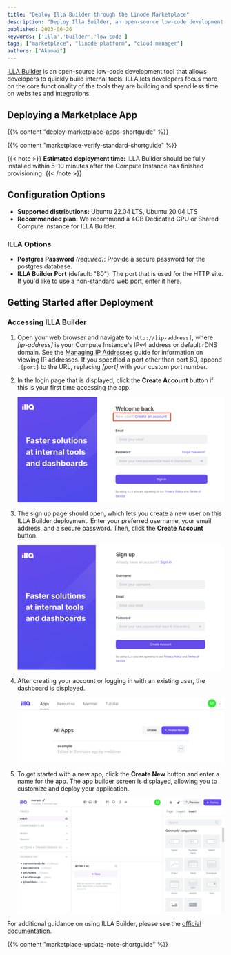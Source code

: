 ```yaml
---
title: "Deploy Illa Builder through the Linode Marketplace"
description: "Deploy Illa Builder, an open-source low-code development tool, on a Linode Compute Instance.'"
published: 2023-06-26
keywords: ['Illa','builder','low-code']
tags: ["marketplace", "linode platform", "cloud manager"]
authors: ["Akamai"]
---
```


[ILLA Builder](https://github.com/illacloud/illa-builder) is an open-source low-code development tool that allows developers to quickly build internal tools. ILLA lets developers focus more on the core functionality of the tools they are building and spend less time on websites and integrations.

## Deploying a Marketplace App

{{% content "deploy-marketplace-apps-shortguide" %}}

{{% content "marketplace-verify-standard-shortguide" %}}

{{< note >}}
**Estimated deployment time:** ILLA Builder should be fully installed within 5-10 minutes after the Compute Instance has finished provisioning.
{{< /note >}}

## Configuration Options

- **Supported distributions:** Ubuntu 22.04 LTS, Ubuntu 20.04 LTS
- **Recommended plan:** We recommend a 4GB Dedicated CPU or Shared Compute instance for ILLA Builder.

### ILLA Options

- **Postgres Password** *(required)*: Provide a secure password for the postgres database.
- **ILLA Builder Port** (default: "80"): The port that is used for the HTTP site. If you'd like to use a non-standard web port, enter it here.

## Getting Started after Deployment

### Accessing ILLA Builder

1.  Open your web browser and navigate to `http://[ip-address]`, where *[ip-address]* is your Compute Instance's IPv4 address or default rDNS domain. See the [Managing IP Addresses](/docs/products/compute/compute-instances/guides/manage-ip-addresses/) guide for information on viewing IP addresses. If you specified a port other than port 80, append `:[port]` to the URL, replacing *[port]* with your custom port number.

1.  In the login page that is displayed, click the **Create Account** button if this is your first time accessing the app.

    ![Screenshot of the ILLA Builder login](illa-builder-login-screen.png)

1.  The sign up page should open, which lets you create a new user on this ILLA Builder deployment. Enter your preferred username, your email address, and a secure password. Then, click the **Create Account** button.

    ![Screenshot of the ILLA Builder sign up page](illa-builder-signup-screen.png)

1.  After creating your account or logging in with an existing user, the dashboard is displayed.

    ![Screenshot of the ILLA Builder dashboard page](illa-builder-dashboard.png)

1. To get started with a new app, click the **Create New** button and enter a name for the app. The app builder screen is displayed, allowing you to customize and deploy your application.

    ![Screenshot of the ILLA Builder app builder screen](illa-builder-app.png)

For additional guidance on using ILLA Builder, please see the [official documentation](https://www.illacloud.com/docs/about-illa).

{{% content "marketplace-update-note-shortguide" %}}